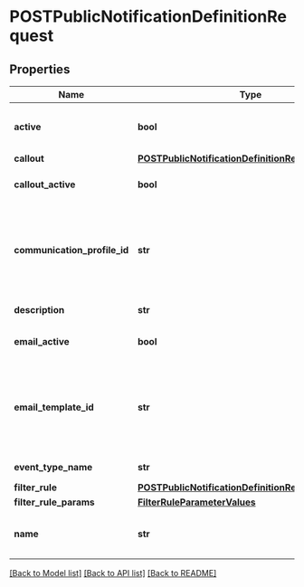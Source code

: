 # POSTPublicNotificationDefinitionRequest

## Properties
Name | Type | Description | Notes
------------ | ------------- | ------------- | -------------
**active** | **bool** | The status of the notification definition. The default value is true. | [optional] [default to True]
**callout** | [**POSTPublicNotificationDefinitionRequestCallout**](POSTPublicNotificationDefinitionRequestCallout.md) |  | [optional] 
**callout_active** | **bool** | The status of the callout action. Default value is false. | [optional] [default to False]
**communication_profile_id** | **str** | The profile that notification definition belongs to. If you do not pass the communicationProfileId, notification service will be automatically added to the &#39;Default Profile&#39;. | [optional] 
**description** | **str** | The description of the notification definition. | [optional] 
**email_active** | **bool** | The status of the email action. The default value is false. | [optional] [default to False]
**email_template_id** | **str** | The ID of the email template. If emailActive is true, an email template is required. And EventType of the email template MUST be the same as the eventType. | [optional] 
**event_type_name** | **str** | The name of the event type. | 
**filter_rule** | [**POSTPublicNotificationDefinitionRequestFilterRule**](POSTPublicNotificationDefinitionRequestFilterRule.md) |  | [optional] 
**filter_rule_params** | [**FilterRuleParameterValues**](FilterRuleParameterValues.md) |  | [optional] 
**name** | **str** | The name of the notification definition, unique per communication profile. | 

[[Back to Model list]](../README.md#documentation-for-models) [[Back to API list]](../README.md#documentation-for-api-endpoints) [[Back to README]](../README.md)


